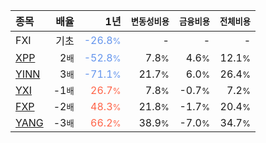 | **종목** | **배율** | **1년** | **<small>변동성비용</small>** | **<small>금융비용</small>** | **<small>전체비용</small>** |
| :------- | -------: | ------: | --------------: | ------------: | ------------: |
| FXI | 기초 | <span style="color: cornflowerblue">-26.8<small>%</small></span> | - | - | - |
| [XPP](/xpp/) | 2<small>배</small> | <span style="color: cornflowerblue">-52.8<small>%</small></span> | 7.8<small>%</small> | 4.6<small>%</small> | 12.1<small>%</small> |
| [YINN](/yinn/) | 3<small>배</small> | <span style="color: cornflowerblue">-71.1<small>%</small></span> | 21.7<small>%</small> | 6.0<small>%</small> | 26.4<small>%</small> |
| [YXI](/yxi/) | -1<small>배</small> | <span style="color: tomato">26.7<small>%</small></span> | 7.8<small>%</small> | -0.7<small>%</small> | 7.2<small>%</small> |
| [FXP](/fxp/) | -2<small>배</small> | <span style="color: tomato">48.3<small>%</small></span> | 21.8<small>%</small> | -1.7<small>%</small> | 20.4<small>%</small> |
| [YANG](/yang/) | -3<small>배</small> | <span style="color: tomato">66.2<small>%</small></span> | 38.9<small>%</small> | -7.0<small>%</small> | 34.7<small>%</small> |